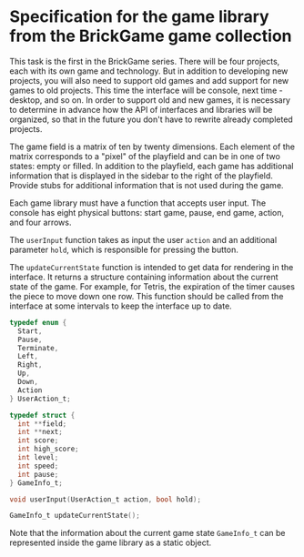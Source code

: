 # Specification for the game library from the BrickGame game collection

This task is the first in the BrickGame series. There will be four projects, each with its own game and technology. But in addition to developing new projects, you will also need to support old games and add support for new games to old projects. This time the interface will be console, next time - desktop, and so on. In order to support old and new games, it is necessary to determine in advance how the API of interfaces and libraries will be organized, so that in the future you don't have to rewrite already completed projects.

The game field is a matrix of ten by twenty dimensions. Each element of the matrix corresponds to a "pixel" of the playfield and can be in one of two states: empty or filled. In addition to the playfield, each game has additional information that is displayed in the sidebar to the right of the playfield. Provide stubs for additional information that is not used during the game.

Each game library must have a function that accepts user input. The console has eight physical buttons: start game, pause, end game, action, and four arrows.

The `userInput` function takes as input the user `action` and an additional parameter `hold`, which is responsible for pressing the button.

The `updateCurrentState` function is intended to get data for rendering in the interface. It returns a structure containing information about the current state of the game. For example, for Tetris, the expiration of the timer causes the piece to move down one row. This function should be called from the interface at some intervals to keep the interface up to date.

```c
typedef enum {
  Start,
  Pause,
  Terminate,
  Left,
  Right,
  Up,
  Down,
  Action
} UserAction_t;

typedef struct {
  int **field;
  int **next;
  int score;
  int high_score;
  int level;
  int speed;
  int pause;
} GameInfo_t;

void userInput(UserAction_t action, bool hold);

GameInfo_t updateCurrentState();
```

Note that the information about the current game state `GameInfo_t` can be represented inside the game library as a static object.
